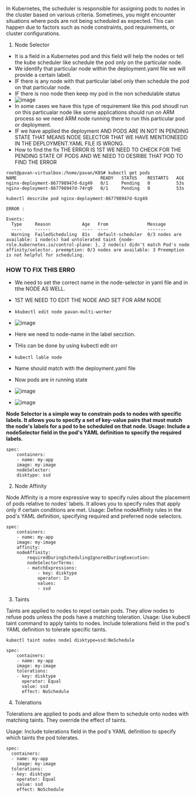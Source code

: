 In Kubernetes, the scheduler is responsible for assigning pods to nodes in the cluster based on various criteria. Sometimes, you might encounter situations where pods are not being scheduled as expected. This can happen due to factors such as node constraints, pod requirements, or cluster configurations.

1. Node Selector

- It is a field in a Kubernetes pod and this field will help the nodes or tell the kube scheduler like schedule the pod
only on the particular node.
- We identify that particular node within the deployment.yaml file we will provide a certain labell.
- IF there is any node with that particular label only then  schedule the pod on that particular node.
- IF there is noo node then keep my pod in the non schedulable status 
- ![image](https://github.com/pavankumar0077/kubernetes-troubleshooting-zero-to-hero/assets/40380941/d3805fa6-68c4-490f-96b2-8f7c9c923da7)
- In some cases we have this type of requirement like this pod shoudl run on this particualar node like some applications should run on ARM process so we need ARM node running there to run this particular pod or deployment.
- IF we have applied the deployment AND PODS ARE IN NOT IN PENDING STATE THAT MEANS NODE SELECTOR THAT WE HAVE MENTIONEEDD IN THE DEPLOYMENT.YAML FILE IS WRONG.
- How to find the fix THE ERROR IS 1ST WE NEED TO CHECK FOR THE PENDING STATE OF PODS AND WE NEED TO DESRIBE THAT POD TO FIND THE ERROR
```
root@pavan-virtualbox:/home/pavan/K8S# kubectl get pods
NAME                                READY   STATUS    RESTARTS   AGE
nginx-deployment-867798947d-6zg49   0/1     Pending   0          53s
nginx-deployment-867798947d-74rq9   0/1     Pending   0          53s
```
```
kubectl describe pod nginx-deployment-867798947d-6zg49
```
```
ERROR :

Events:
  Type     Reason            Age   From               Message
  ----     ------            ----  ----               -------
  Warning  FailedScheduling  81s   default-scheduler  0/3 nodes are available: 1 node(s) had untolerated taint {node-role.kubernetes.io/control-plane: }, 2 node(s) didn't match Pod's node affinity/selector. preemption: 0/3 nodes are available: 3 Preemption is not helpful for scheduling.
```
### HOW TO FIX THIS ERRO
- We need to set the correct name in the node-selector in yaml file and in tthe NODE AS WELL.
- 1ST WE NEED TO EDIT THE NODE AND SET FOR ARM NODE
- ``` kkubectl edit node pavan-multi-worker ```
- ![image](https://github.com/pavankumar0077/kubernetes-troubleshooting-zero-to-hero/assets/40380941/422ef08a-68fa-4cae-8d90-f6ce8094e87d)
- Here we need to node-name in the label secction.
- THis can be done by using kubectl edit orr
- ``` kubectl lable node ```
- Name should match with the deployment.yaml file
- Now pods are in running state
- ![image](https://github.com/pavankumar0077/kubernetes-troubleshooting-zero-to-hero/assets/40380941/b7904311-d42d-4bc5-8026-8f5b20bb33de)

- ![image](https://github.com/pavankumar0077/kubernetes-troubleshooting-zero-to-hero/assets/40380941/91e5444b-fd35-48c4-a64c-edbff8bbf40c)


**Node Selector is a simple way to constrain pods to nodes with specific labels. It allows you to specify a set of key-value pairs that must match the node's labels for a pod to be scheduled on that node.
Usage: Include a nodeSelector field in the pod's YAML definition to specify the required labels.**

```
spec:
    containers:
    - name: my-app
    image: my-image
    nodeSelector:
    disktype: ssd
```

2. Node Affinity

Node Affinity is a more expressive way to specify rules about the placement of pods relative to nodes' labels. It allows you to specify rules that apply only if certain conditions are met.
Usage: Define nodeAffinity rules in the pod's YAML definition, specifying required and preferred node selectors.

```
spec:
    containers:
    - name: my-app
    image: my-image
    affinity:
    nodeAffinity:
        requiredDuringSchedulingIgnoredDuringExecution:
        nodeSelectorTerms:
        - matchExpressions:
            - key: disktype
            operator: In
            values:
            - ssd
```

3. Taints

Taints are applied to nodes to repel certain pods. They allow nodes to refuse pods unless the pods have a matching toleration.
Usage: Use kubectl taint command to apply taints to nodes. Include tolerations field in the pod's YAML definition to tolerate specific taints.

```
kubectl taint nodes node1 disktype=ssd:NoSchedule
```

```
spec:
    containers:
    - name: my-app
    image: my-image
    tolerations:
    - key: disktype
      operator: Equal
      value: ssd
      effect: NoSchedule
```

4. Tolerations

Tolerations are applied to pods and allow them to schedule onto nodes with matching taints. They override the effect of taints.

Usage: Include tolerations field in the pod's YAML definition to specify which taints the pod tolerates.

```
spec:
  containers:
  - name: my-app
    image: my-image
  tolerations:
  - key: disktype
    operator: Equal
    value: ssd
    effect: NoSchedule
```
